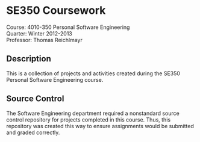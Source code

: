 SE350 Coursework
================

Course: 4010-350 Personal Software Engineering  
Quarter: Winter 2012-2013  
Professor: Thomas Reichlmayr

Description
-----------
This is a collection of projects and activities created during the SE350 Personal Software Engineering course.

Source Control
--------------
The Software Engineering department required a nonstandard source control repository for projects completed in this course. Thus, this repository was created this way to ensure assignments would be submitted and graded correctly.
